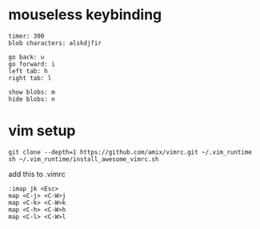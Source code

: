 # mouseless keybinding
```
timer: 300 
blob characters: alskdjfir

go back: u
go forward: i
left tab: h
right tab: l

show blobs: m
hide blobs: n
```

# vim setup
```
git clone --depth=1 https://github.com/amix/vimrc.git ~/.vim_runtime
sh ~/.vim_runtime/install_awesome_vimrc.sh
```

add this to .vimrc

```
:imap jk <Esc>
map <C-j> <C-W>j
map <C-k> <C-W>k
map <C-h> <C-W>h
map <C-l> <C-W>l
``` 
  

